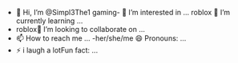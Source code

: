- 👋 Hi, I’m @Simpl3The1
gaming- 👀 I’m interested in ...
roblox 🌱 I’m currently learning ...
- roblox💞️ I’m looking to collaborate on ...
- 📫 How to reach me ...
-her/she/me 😄 Pronouns: ...
- ⚡ i laugh a lotFun fact: ...

<!---
Simpl3The1/Simpl3The1 is a ✨ special ✨ repository because its `README.md` (this file) appears on your GitHub profile.
You can click the Preview link to take a look at your changes.
--->
